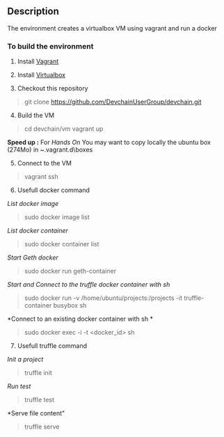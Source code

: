 
## Description

The environment creates a virtualbox VM using vagrant and run a docker

### To build the environment

1. Install [Vagrant](https://www.vagrantup.com/downloads)

2. Install [Virtualbox](https://www.virtualbox.org/wiki/Downloads)

3. Checkout this repository
> git clone https://github.com/DevchainUserGroup/devchain.git

4. Build the VM
> cd devchain/vm
> vagrant up

**Speed up :** For *Hands On* You may want to copy locally the ubuntu box (274Mo) in ~\.vagrant.d\boxes

5. Connect to the VM
> vagrant ssh

6. Usefull docker command

*List docker image*
> sudo docker image list

*List docker container*
> sudo docker container list

*Start Geth docker*
> sudo docker run geth-container

*Start and Connect to the truffle docker container with sh*
> sudo docker run -v /home/ubuntu/projects:/projects -it truffle-container busybox sh

*Connect to an existing docker container with sh *
> sudo docker exec -i -t <docker_id> sh

7. Usefull truffle command

*Init a project*
> truffle init

*Run test*
> truffle test

*Serve file content"
> truffle serve
